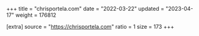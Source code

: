 +++
title = "chrisportela.com"
date = "2022-03-22"
updated = "2023-04-17"
weight = 176812

[extra]
source = "https://chrisportela.com"
ratio = 1
size = 173
+++
